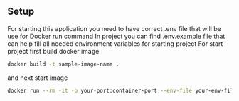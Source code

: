 ## Setup ##
For starting this application you need to have correct .env file that will be use for
Docker run command
In project you can find .env.example file that can help fill all needed environment variables
for starting project
For start project first build docker image
```bash
docker build -t sample-image-name .
```
and next start image
```bash
docker run --rm -it -p your-port:container-port --env-file your-env-file sample-iamge-name
```